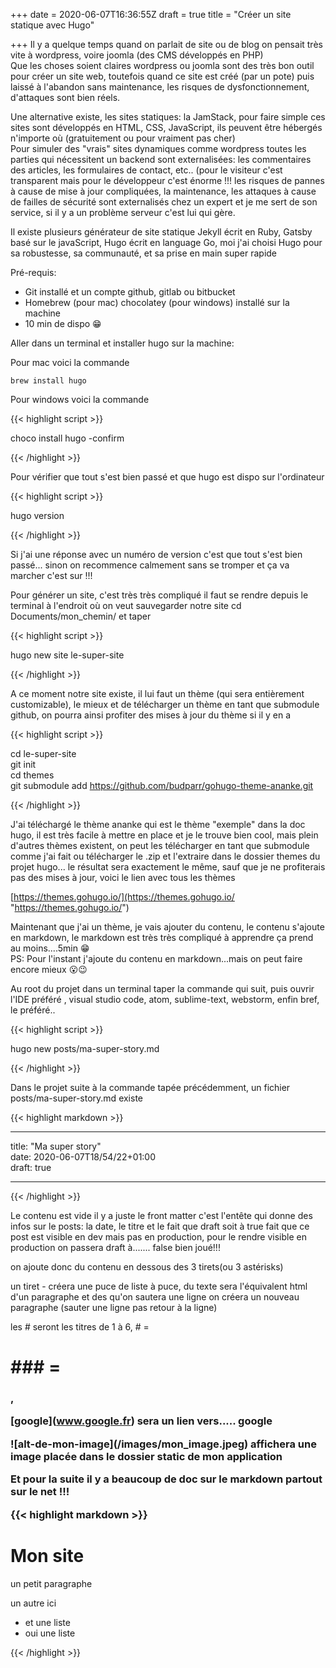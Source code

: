 +++
date = 2020-06-07T16:36:55Z
draft = true
title = "Créer un site statique avec Hugo"

+++
Il y a quelque temps quand on parlait de site ou de blog on pensait très vite à wordpress, voire joomla (des CMS développés en PHP)  
Que les choses soient claires wordpress ou joomla sont des très bon outil pour créer un site web, toutefois quand ce site est créé (par un pote) puis laissé à l'abandon sans maintenance, les risques de dysfonctionnement, d'attaques sont bien réels.

Une alternative existe, les sites statiques: la JamStack, pour faire simple ces sites sont développés en HTML, CSS, JavaScript, ils peuvent être hébergés n'importe où (gratuitement ou pour vraiment pas cher)  
Pour simuler des "vrais" sites dynamiques comme wordpress toutes les parties qui nécessitent un backend sont externalisées: les commentaires des articles, les formulaires de contact, etc.. (pour le visiteur c'est transparent mais pour le développeur c'est énorme !!! les risques de pannes à cause de mise à jour compliquées, la maintenance, les attaques à cause de failles de sécurité sont externalisés chez un expert et je me sert de son service, si il y a un problème serveur c'est lui qui gère.

Il existe plusieurs générateur de site statique Jekyll écrit en Ruby, Gatsby basé sur le javaScript, Hugo écrit en language Go, moi j'ai choisi Hugo pour sa robustesse, sa communauté, et sa prise en main super rapide

Pré-requis:

* Git installé et un compte github, gitlab ou bitbucket
* Homebrew (pour mac) chocolatey (pour windows) installé sur la machine
* 10 min de dispo  😁

Aller dans un terminal et installer hugo sur la machine:

Pour mac voici la commande

    brew install hugo

Pour windows voici la commande

{{< highlight script >}}

choco install hugo -confirm

{{< /highlight >}}

Pour vérifier que tout s'est bien passé et que hugo est dispo sur l'ordinateur

{{< highlight script >}}

hugo version

{{< /highlight >}}

Si j'ai une réponse avec un numéro de version c'est que tout s'est bien passé... sinon on recommence calmement sans se tromper et ça va marcher c'est sur !!!

Pour générer un site, c'est très très compliqué il faut se rendre depuis le terminal à l'endroit où on veut sauvegarder notre site cd Documents/mon_chemin/ et taper 

{{< highlight script >}}

hugo new site le-super-site

{{< /highlight >}}

A ce moment notre site existe, il lui faut un thème (qui sera entièrement customizable), le mieux et de télécharger un thème en tant que submodule github, on pourra ainsi profiter des mises à jour du thème si il y en a

{{< highlight script >}}

cd le-super-site  
git init  
cd themes  
git submodule add https://github.com/budparr/gohugo-theme-ananke.git

{{< /highlight >}}

J'ai téléchargé le thème ananke qui est le thème "exemple" dans la doc hugo, il est très facile à mettre en place et je le trouve bien cool, mais plein d'autres thèmes existent, on peut les télécharger en tant que submodule comme j'ai fait ou télécharger le .zip et l'extraire dans le dossier themes du projet hugo... le résultat sera exactement le même, sauf que je ne profiterais pas des mises à jour, voici le lien avec tous les thèmes

[https://themes.gohugo.io/](https://themes.gohugo.io/ "https://themes.gohugo.io/")

Maintenant que j'ai un thème, je vais ajouter du contenu, le contenu s'ajoute en markdown, le markdown est très très compliqué à apprendre ça prend au moins....5min 😁  
PS: Pour l'instant j'ajoute du contenu en markdown...mais on peut faire encore mieux 😮😉

Au root du projet dans un terminal taper la commande qui suit, puis ouvrir l'IDE préféré , visual studio code, atom, sublime-text, webstorm, enfin bref, le préféré..

{{< highlight script >}}

hugo new posts/ma-super-story.md

{{< /highlight >}}

Dans le projet suite à la commande tapée précédemment, un fichier posts/ma-super-story.md existe

{{< highlight markdown >}}

***

title: "Ma super story"  
date: 2020-06-07T18/54/22+01:00  
draft: true

***

{{< /highlight >}}

Le contenu est vide il y a juste le front matter c'est l'entête qui donne des infos sur le posts: la date, le titre et le fait que draft soit à true fait que ce post est visible en dev mais pas en production, pour le rendre visible en production on passera draft à....... false bien joué!!!

on ajoute donc du contenu en dessous des 3 tirets(ou 3 astérisks)

un tiret - créera une puce de liste à puce, du texte sera l'équivalent html d'un paragraphe et des qu'on sautera une ligne on créera un nouveau paragraphe (sauter une ligne pas retour à la ligne) 

les # seront les titres de 1 à 6, # = <h1> ### = <h3>, 

\[google\](www.google.fr) sera un lien vers..... google

!\[alt-de-mon-image\](/images/mon_image.jpeg) affichera une image placée dans le dossier static de mon application

Et pour la suite il y a beaucoup de doc sur le markdown partout sur le net !!!

{{< highlight markdown >}}

# Mon site

un petit paragraphe

un autre ici

* et une liste
* oui une liste

{{< /highlight >}}